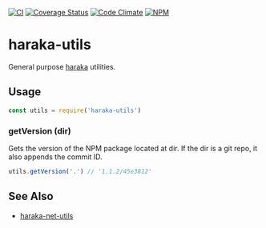 [![CI][ci-img]][ci-url]
[![Coverage Status][cov-img]][cov-url]
[![Code Climate][clim-img]][clim-url]
[![NPM][npm-img]][npm-url]

# haraka-utils

General purpose [haraka](https://haraka.github.io) utilities.

## Usage

```js
const utils = require('haraka-utils')
```

### getVersion (dir)

Gets the version of the NPM package located at dir. If the dir is a git repo, it also appends the commit ID.

```js
utils.getVersion('.') // '1.1.2/45e3812'
```

## See Also

- [haraka-net-utils](https://www.npmjs.com/package/haraka-net-utils)

[ci-url]: https://github.com/haraka/haraka-utils/actions/workflows/ci.yml
[ci-img]: https://github.com/haraka/haraka-utils/actions/workflows/ci.yml/badge.svg
[cov-url]: https://codecov.io/github/haraka/haraka-utils?branch=master
[cov-img]: https://codecov.io/github/haraka/haraka-utils/coverage.svg
[clim-img]: https://codeclimate.com/github/haraka/haraka-utils/badges/gpa.svg
[clim-url]: https://codeclimate.com/github/haraka/haraka-utils
[npm-img]: https://nodei.co/npm/haraka-utils.png
[npm-url]: https://www.npmjs.com/package/haraka-utils
